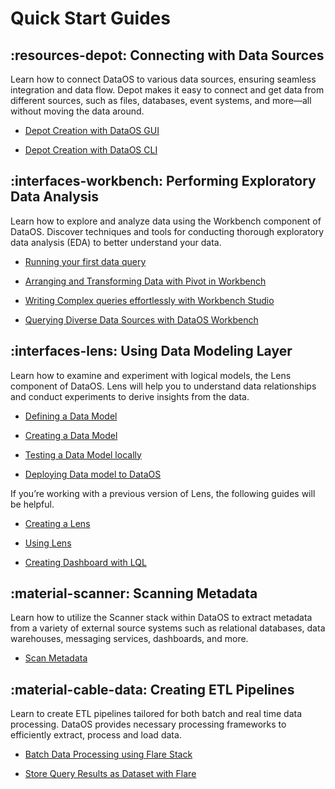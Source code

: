 # Quick Start Guides



## :resources-depot: Connecting with Data Sources

Learn how to connect DataOS to various data sources, ensuring seamless integration and data flow. Depot makes it easy to connect and get data from different sources, such as files, databases, event systems, and more—all without moving the data around.

<div class= "grid cards" markdown>

-   [Depot Creation with DataOS GUI](/quick_guides/depot_creation_gui/)

-   [Depot Creation with DataOS CLI](/quick_guides/depot_creation_cli/)

</div>

## :interfaces-workbench: Performing Exploratory Data Analysis

Learn how to explore and analyze data using the Workbench component of DataOS. Discover techniques and tools for conducting thorough exploratory data analysis (EDA) to better understand your data.


<div class= "grid cards" markdown>

    
-   [Running your first data query](/quick_guides/first_query/)

-   [Arranging and Transforming Data with Pivot in Workbench](/quick_guides/eda_pivot/)

-   [Writing Complex queries effortlessly with Workbench Studio](/quick_guides/sql_query_studio/)

-   [Querying Diverse Data Sources with DataOS Workbench](/quick_guides/query_diverse_data_source/)

</div>

## :interfaces-lens: Using Data Modeling Layer

Learn how to examine and experiment with logical models, the Lens component of DataOS. Lens will help you to understand data relationships and conduct experiments to derive insights from the data.

<div class= "grid cards" markdown>

-   [Defining a Data Model](/quick_guides/define_data_model/)

-   [Creating a Data Model](/quick_guides/create_data_model/)

-   [Testing a Data Model locally](/quick_guides/test_data_model/)

-   [Deploying Data model to DataOS](/quick_guides/deploy_data_model/)
     
</div>

If you’re working with a previous version of Lens, the following guides will be helpful.

<div class= "grid cards" markdown>

-   [Creating a Lens](/quick_guides/create_lens/)

-   [Using Lens](/quick_guides/use_lens/)

-   [Creating Dashboard with LQL](/quick_guides/create_dashboard_lql/)
     
</div>

## :material-scanner: Scanning Metadata

Learn how to utilize the Scanner stack within DataOS to extract metadata from a variety of external source systems such as relational databases, data warehouses, messaging services, dashboards, and more. 

<div class= "grid cards" markdown>

-   [Scan Metadata](/quick_guides/scan_metadata/)
     
</div>

## :material-cable-data: Creating ETL Pipelines

Learn to create ETL pipelines tailored for both batch and real time data processing. DataOS provides necessary processing frameworks to efficiently extract, process and load data.

<div class= "grid cards" markdown>

-   [Batch Data Processing using Flare Stack](/quick_guides/creating_etl_pipelines/flare_job/)

-   [Store Query Results as Dataset with Flare](/quick_guides/creating_etl_pipelines/query_as_input_flare/)
     
</div>